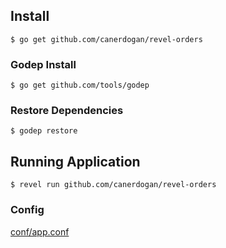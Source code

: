 ## Install

```console
$ go get github.com/canerdogan/revel-orders
```

### Godep Install

```console
$ go get github.com/tools/godep
```

### Restore Dependencies

```console
$ godep restore
```

## Running Application

```console
$ revel run github.com/canerdogan/revel-orders
```

### Config

[conf/app.conf](https://github.com/canerdogan/revel-orders/blob/master/conf/app.conf)
